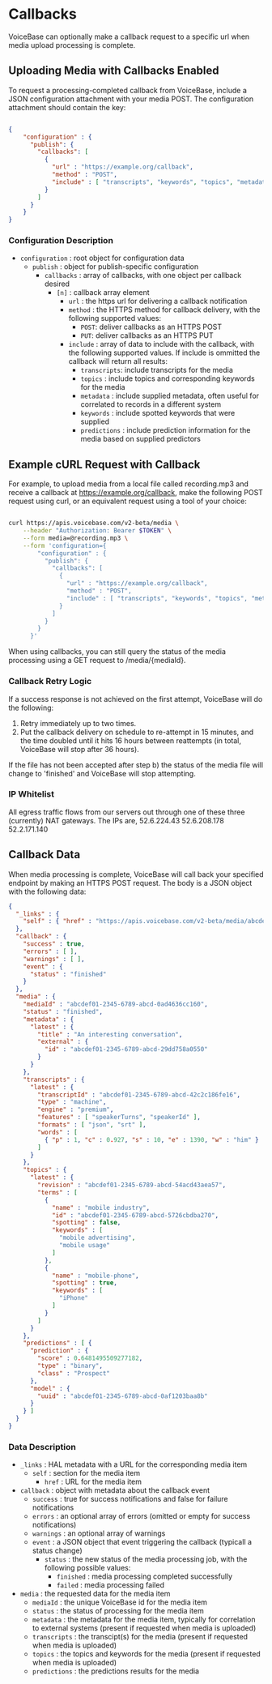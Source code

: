 # Callbacks

VoiceBase can optionally make a callback request to a specific url when media upload processing is complete.

## Uploading Media with Callbacks Enabled

To request a processing-completed callback from VoiceBase, include a JSON configuration attachment with your media POST. The configuration attachment should contain the key:

```json

{
    "configuration" : {
      "publish": {
        "callbacks": [
          { 
            "url" : "https://example.org/callback",
            "method" : "POST",
            "include" : [ "transcripts", "keywords", "topics", "metadata", "predictions" ]
          }
        ]
      }
    }
}

```

### Configuration Description

- `configuration` : root object for configuration data
    - `publish` : object for publish-specific configuration
        - `callbacks` : array of callbacks, with one object per callback desired
            - `[n]` : callback array element
                - `url` : the https url for delivering a callback notification
                - `method` : the HTTPS method for callback delivery, with the following supported values:
                    - `POST`: deliver callbacks as an HTTPS POST
                    - `PUT`: deliver callbacks as an HTTPS PUT
                - `include` :  array of data to include with the callback, with the following supported values. If include is ommitted the callback will return all results:
                    - `transcripts`: include transcripts for the media
                    - `topics` : include topics and corresponding keywords for the media
                    - `metadata` : include supplied metadata, often useful for correlated to records in a different system
                    - `keywords` : include spotted keywords that were supplied
                    - `predictions` : include prediction information for the media based on supplied predictors

## Example cURL Request with Callback

For example, to upload media from a local file called recording.mp3 and receive a callback at https://example.org/callback, make the following POST request using curl, or an equivalent request using a tool of your choice:

```bash

curl https://apis.voicebase.com/v2-beta/media \
    --header "Authorization: Bearer $TOKEN" \
    --form media=@recording.mp3 \
    --form 'configuration={
        "configuration" : {
          "publish": {
            "callbacks": [
              { 
                "url" : "https://example.org/callback",
                "method" : "POST",
                "include" : [ "transcripts", "keywords", "topics", "metadata", "predictions" ]
              }
            ]
          }
        }
      }'

```

When using callbacks, you can still query the status of the media processing using a GET request to /media/{mediaId}.

### Callback Retry Logic

If a success response is not achieved on the first attempt, VoiceBase will do the following:

1) Retry immediately up to two times.
2) Put the callback delivery on schedule to re-attempt in 15 minutes, and the time doubled until it hits 16 hours between reattempts (in total, VoiceBase will stop after 36 hours). 

If the file has not been accepted after step b) the status of the media file will change to 'finished' and VoiceBase will stop attempting.

### IP Whitelist

All egress traffic flows from our servers out through one of these three (currently) NAT gateways. The IPs are,
52.6.224.43
52.6.208.178
52.2.171.140

## Callback Data

When media processing is complete, VoiceBase will call back your specified endpoint by making an HTTPS POST request. The body is a JSON object with the following data:

        
```json
{
  "_links" : {  
    "self" : { "href" : "https://apis.voicebase.com/v2-beta/media/abcdef01-2345-6789-abcd-0ad4636cc160" }
  },
  "callback" : {
    "success" : true,
    "errors" : [ ],
    "warnings" : [ ],
    "event" : {
      "status" : "finished"
    }
  },
  "media" : {
    "mediaId" : "abcdef01-2345-6789-abcd-0ad4636cc160",
    "status" : "finished",
    "metadata" : {
      "latest" : {
        "title" : "An interesting conversation",
        "external" : {
          "id" : "abcdef01-2345-6789-abcd-29dd758a0550"
        }
      }
    },
    "transcripts" : {
      "latest" : {
        "transcriptId" : "abcdef01-2345-6789-abcd-42c2c186fe16",
        "type" : "machine",
        "engine" : "premium",
        "features" : [ "speakerTurns", "speakerId" ],
        "formats" : [ "json", "srt" ],
        "words" : [
          { "p" : 1, "c" : 0.927, "s" : 10, "e" : 1390, "w" : "him" }
        ]
      }
    },
    "topics" : {
      "latest" : {
        "revision" : "abcdef01-2345-6789-abcd-54acd43aea57",
        "terms" : [
          { 
            "name" : "mobile industry",
            "id" : "abcdef01-2345-6789-abcd-5726cbdba270",
            "spotting" : false,
            "keywords" : [ 
              "mobile advertising",
              "mobile usage"
            ]
          },
          {
            "name" : "mobile-phone",
            "spotting" : true,
            "keywords" : [
              "iPhone"
            ]
          }
        ]
      }
    },
    "predictions" : [ {
      "prediction" : {
        "score" : 0.6481495509277182,
        "type" : "binary",
        "class" : "Prospect"
      },
      "model" : {
        "uuid" : "abcdef01-2345-6789-abcd-0af1203baa8b"
      }
    } ]
  }
}

```

### Data Description

- `_links` : HAL metadata with a URL for the corresponding media item
    - `self` : section for the media item
        - `href` : URL for the media item
- `callback` : object with metadata about the callback event
    - `success` : true for success notifications and false for failure notifications
    - `errors` : an optional array of errors (omitted or empty for success notifications)
    - `warnings` : an optional array of warnings
    - `event` : a JSON object that event triggering the callback (typicall a status change)
        - `status` : the new status of the media processing job, with the following possible values:
            - `finished` : media processing completed successfully
            - `failed` : media processing failed
- `media` : the requested data for the media item
    - `mediaId` : the unique VoiceBase id for the media item
    - `status` : the status of processing for the media item
    - `metadata` : the metadata for the media item, typically for correlation to external systems (present if requested when media is uploaded)
    - `transcripts` : the transcipt(s) for the media (present if requested when media is uploaded)
    - `topics` : the topics and keywords for the media (present if requested when media is uploaded)
    - `predictions` : the predictions results for the media 
